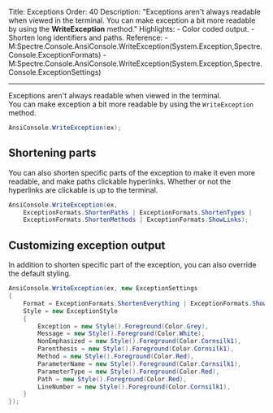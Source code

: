 Title: Exceptions
Order: 40
Description: "Exceptions aren't always readable when viewed in the terminal. You can make exception a bit more readable by using the **WriteException** method."
Highlights:
    - Color coded output.
    - Shorten long identifiers and paths.
Reference:
    - M:Spectre.Console.AnsiConsole.WriteException(System.Exception,Spectre.Console.ExceptionFormats)
    - M:Spectre.Console.AnsiConsole.WriteException(System.Exception,Spectre.Console.ExceptionSettings)

---

Exceptions aren't always readable when viewed in the terminal.  
You can make exception a bit more readable by using the `WriteException` method.

```csharp
AnsiConsole.WriteException(ex);
```

<?# AsciiCast cast="default-exception" /?>

## Shortening parts

You can also shorten specific parts of the exception to make it even
more readable, and make paths clickable hyperlinks. Whether or not
the hyperlinks are clickable is up to the terminal. 

```csharp
AnsiConsole.WriteException(ex, 
    ExceptionFormats.ShortenPaths | ExceptionFormats.ShortenTypes |
    ExceptionFormats.ShortenMethods | ExceptionFormats.ShowLinks);
```

<?# AsciiCast cast="shortened-exception" /?>

## Customizing exception output

In addition to shorten specific part of the exception, you can 
also override the default styling.

```csharp
AnsiConsole.WriteException(ex, new ExceptionSettings
{
    Format = ExceptionFormats.ShortenEverything | ExceptionFormats.ShowLinks,
    Style = new ExceptionStyle
    {
        Exception = new Style().Foreground(Color.Grey),
        Message = new Style().Foreground(Color.White),
        NonEmphasized = new Style().Foreground(Color.Cornsilk1),
        Parenthesis = new Style().Foreground(Color.Cornsilk1),
        Method = new Style().Foreground(Color.Red),
        ParameterName = new Style().Foreground(Color.Cornsilk1),
        ParameterType = new Style().Foreground(Color.Red),
        Path = new Style().Foreground(Color.Red),
        LineNumber = new Style().Foreground(Color.Cornsilk1),
    }
});
```

<?# AsciiCast cast="custom-colors-exception" /?>
